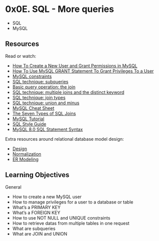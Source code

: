 #  0x0E. SQL - More queries
* SQL
* MySQL

## Resources

Read or watch:

* [How To Create a New User and Grant Permissions in MySQL](https://www.digitalocean.com/community/tutorials/how-to-create-a-new-user-and-grant-permissions-in-mysql "Title")
* [How To Use MySQL GRANT Statement To Grant Privileges To a User](https://www.mysqltutorial.org/mysql-administration/mysql-grant/ "Title")
* [MySQL constraints](https://zetcode.com/mysql/constraints/ "Title")
* [SQL technique: subqueries](https://web.csulb.edu/colleges/coe/cecs/dbdesign/dbdesign.php?page=sql/subqueries.php "Title")
* [Basic query operation: the join](https://web.csulb.edu/colleges/coe/cecs/dbdesign/dbdesign.php?page=sql/join.php "Title")
* [SQL technique: multiple joins and the distinct keyword](https://web.csulb.edu/colleges/coe/cecs/dbdesign/dbdesign.php?page=sql/multijoin.php "Title")
* [SQL technique: join types](https://web.csulb.edu/colleges/coe/cecs/dbdesign/dbdesign.php?page=sql/jointypes.php "Title")
* [SQL technique: union and minus](https://web.csulb.edu/colleges/coe/cecs/dbdesign/dbdesign.php?page=sql/setops.php "Title")
* [MySQL Cheat Sheet](https://intellipaat.com/mediaFiles/2019/02/SQL-Commands-Cheat-Sheet.pdf?US "Title")
* [The Seven Types of SQL Joins](https://tableplus.com/blog/2018/09/a-beginners-guide-to-seven-types-of-sql-joins.html "Title")
* [MySQL Tutorial](https://www.youtube.com/watch?v=yPu6qV5byu4 "Title")
* [SQL Style Guide](https://www.sqlstyle.guide/ "Title")
* [MySQL 8.0 SQL Statement Syntax](https://dev.mysql.com/doc/refman/8.0/en/sql-statements.html "Title")

Extra resources around relational database model design:

* [Design](https://www.guru99.com/database-design.html "Title")
* [Normalization](https://www.guru99.com/database-normalization.html "Title")
* [ER Modeling](https://www.guru99.com/er-modeling.html "Title")

## Learning Objectives

General

* How to create a new MySQL user
* How to manage privileges for a user to a database or table
* What’s a PRIMARY KEY
* What’s a FOREIGN KEY
* How to use NOT NULL and UNIQUE constraints
* How to retrieve datas from multiple tables in one request
* What are subqueries
* What are JOIN and UNION

